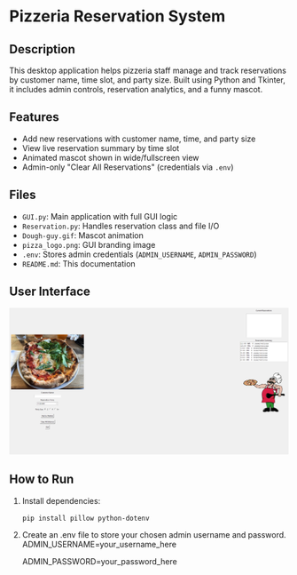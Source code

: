 # Pizzeria Reservation System

## Description
This desktop application helps pizzeria staff manage and track reservations by customer name, time slot, and party size. Built using Python and Tkinter, it includes admin controls, reservation analytics, and a funny mascot.

## Features
- Add new reservations with customer name, time, and party size
- View live reservation summary by time slot
- Animated mascot shown in wide/fullscreen view
- Admin-only "Clear All Reservations" (credentials via `.env`)

## Files
- `GUI.py`: Main application with full GUI logic
- `Reservation.py`: Handles reservation class and file I/O
- `Dough-guy.gif`: Mascot animation
- `pizza_logo.png`: GUI branding image
- `.env`: Stores admin credentials (`ADMIN_USERNAME`, `ADMIN_PASSWORD`)
- `README.md`: This documentation

## User Interface
![img.png](img.png)

## How to Run
1. Install dependencies:
   ```bash
   pip install pillow python-dotenv
2. Create an .env file to store your chosen admin username and password.
ADMIN_USERNAME=your_username_here

   ADMIN_PASSWORD=your_password_here





